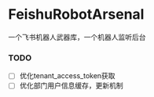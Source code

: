 # FeishuRobotArsenal
一个飞书机器人武器库，一个机器人监听后台

### TODO 
- [ ] 优化tenant_access_token获取 
- [ ] 优化部门用户信息缓存，更新机制
